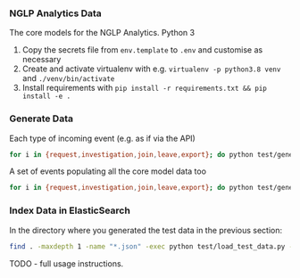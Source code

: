 ### NGLP Analytics Data

The core models for the NGLP Analytics. Python 3

1. Copy the secrets file from `env.template` to `.env` and customise as necessary
2. Create and activate virtualenv with e.g. `virtualenv -p python3.8 venv` and `./venv/bin/activate`
3. Install requirements with `pip install -r requirements.txt && pip install -e .`

### Generate Data

Each type of incoming event (e.g. as if via the API)

```bash
for i in {request,investigation,join,leave,export}; do python test/generate_test_data.py -e $i -n 1000; done
```

A set of events populating all the core model data too

```bash
for i in {request,investigation,join,leave,export}; do python test/generate_test_data.py -e $i -n 1000 -c; done
```

### Index Data in ElasticSearch

In the directory where you generated the test data in the previous section:

```bash
find . -maxdepth 1 -name "*.json" -exec python test/load_test_data.py -i {} \;
```

TODO - full usage instructions.


